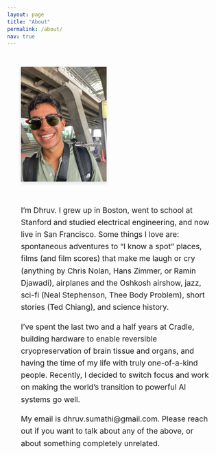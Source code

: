 ```yaml
---
layout: page
title: "About"
permalink: /about/
nav: true
---
```


<style>
  .about-container {
    display: flex;
    flex-direction: column; /* stacks items vertically */
    align-items: center;
    gap: 2rem;
    padding: 2rem;
    max-width: 800px;
    margin: 0 auto;
  }
  .profile-picture {
    align-self: flex-start; /* aligns the profile picture container to the left */
  }
  .profile-picture img {
    max-width: 200px;
    width: 100%;
    box-shadow: 0 4px 8px rgba(0,0,0,0.1);
  }
  .about-text {
    font-size: 1.1rem;
    line-height: 1.6;
    text-align: left;
  }
</style>

<div class="about-container">
  <div class="profile-picture">
    <img src="/assets/images/dhruv_pfp.jpg" alt="Dhruv Sumathi">
  </div>
  <div class="about-text">
    <p>
      I’m Dhruv. I grew up in Boston, went to school at Stanford and studied electrical engineering, and now live in San Francisco. Some things I love are: spontaneous adventures to “I know a spot” places, films (and film scores) that make me laugh or cry (anything by Chris Nolan, Hans Zimmer, or Ramin Djawadi), airplanes and the Oshkosh airshow, jazz, sci-fi (Neal Stephenson, Thee Body Problem), short stories (Ted Chiang), and science history.
    </p>
    <p>
      I’ve spent the last two and a half years at Cradle, building hardware to enable reversible cryopreservation of brain tissue and organs, and having the time of my life with truly one-of-a-kind people. Recently, I decided to switch focus and work on making the world’s transition to powerful AI systems go well.
    </p>
    <p>
      My email is dhruv.sumathi@gmail.com. Please reach out if you want to talk about any of the above, or about something completely unrelated.
    </p>
  </div>
</div>
